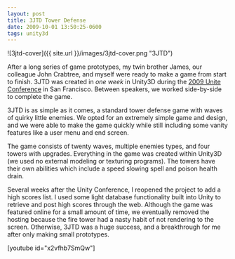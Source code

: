 ```yaml
---
layout: post
title: 3JTD Tower Defense
date: 2009-10-01 13:50:25-0600
tags: unity3d
---
```


![3jtd-cover]({{ site.url }}/images/3jtd-cover.png "3JTD")

After a long series of game prototypes, my twin brother James, our colleague John Crabtree, and myself were ready to make a game from start to finish. 3JTD was created in *one week* in Unity3D during the [2009 Unite Conference](http://www.gamesindustry.biz/articles/unite-2009---unity-conference-ea-s-richard-hilleman-doing-a-keynote-later-this-month-in-san-francisco) in San Francisco. Between speakers, we worked side-by-side to complete the game.

3JTD is as simple as it comes, a standard tower defense game with waves of quirky little enemies. We opted for an extremely simple game and design, and we were able to make the game quickly while still including some vanity features like a user menu and end screen.

The game consists of twenty waves, multiple enemies types, and four towers with upgrades. Everything in the game was created within Unity3D (we used no external modeling or texturing programs). The towers have their own abilities which include a speed slowing spell and poison health drain.

Several weeks after the Unity Conference, I reopened the project to add a high scores list. I used some light database functionality built into Unity to retrieve and post high scores through the web. Although the game was featured online for a small amount of time, we eventually removed the hosting because the fire tower had a nasty habit of not rendering to the screen. Otherwise, 3JTD was a huge success, and a breakthrough for me after only making small prototypes.

[youtube id="x2vfhb7SmQw"]